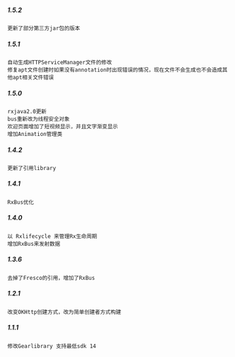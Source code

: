 ##### 1.5.2
```
更新了部分第三方jar包的版本
```
##### 1.5.1
```
自动生成HTTPServiceManager文件的修改
修复apt文件创建时如果没有annotation时出现错误的情况，现在文件不会生成也不会造成其他apt相关文件错误
```
##### 1.5.0
```
rxjava2.0更新
bus重新改为线程安全对象
欢迎页面增加了短视频显示，并且文字渐变显示
增加Animation管理类
```
##### 1.4.2
```
更新了引用library
```
##### 1.4.1
```
RxBus优化
```
##### 1.4.0
```
以 Rxlifecycle 来管理Rx生命周期
增加RxBus来发射数据
```
##### 1.3.6
```
去掉了Fresco的引用，增加了RxBus
```
##### 1.2.1
```
改变OKHttp创建方式，改为简单创建者方式构建

```
##### 1.1.1
```
修改Gearlibrary 支持最低sdk 14
```
